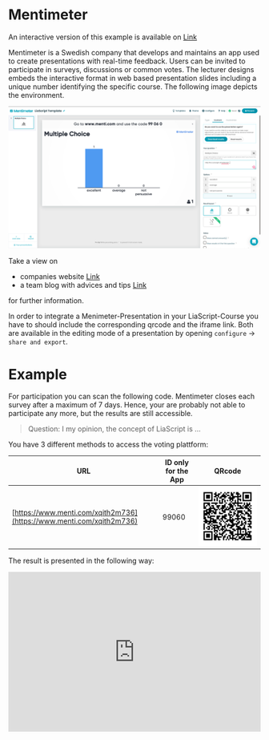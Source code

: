 <!--

author:   Sebastian Zug & Georg Jäger
email:    sebastian.zug@informatik.tu-freiberg.de & Georg.Jaeger@informatik.tu-freiberg.de
version:  0.0.1
language: de
narrator: Deutsch Female

-->

# Mentimeter

An interactive version of this example is available on [Link](https://liascript.github.io/course/?https://raw.githubusercontent.com/liaScript/Mentimeter_example/master/mentimeter.md#1)

Mentimeter is a Swedish company that develops and maintains an app used to create presentations with real-time feedback. Users can be invited to participate in surveys, discussions or common votes. The lecturer designs embeds the interactive format in web based presentation slides including a unique number identifying the specific course.
The following image depicts the environment.

![Examplary Screenshot](./images/Screenshot.png)<!-- width="100%" -->

Take a view on

+ companies website [Link](https://www.mentimeter.com/)
+ a team blog with advices and tips [Link](https://help.mentimeter.com/en/)

for further information.

In order to integrate a Menimeter-Presentation in your LiaScript-Course you have to
should include the corresponding qrcode and the iframe link. Both are available
in the editing mode of a presentation by opening `configure` -> `share and export`.  

# Example

For participation you can scan the following code. Mentimeter closes each survey after a maximum of 7 days. Hence, your are probably not able to participate any more, but the results are still accessible.

> Question: I my opinion, the concept of LiaScript is ...  

You have 3 different methods to access the voting plattform:

| URL                      | ID only for the App   | QRcode                                                       |
| ------------------------ | ----- | ------------------------------------------------------------ |
| [https://www.menti.com/xqith2m736](https://www.menti.com/xqith2m736) | 99060 | ![](./images/QR.png)<!-- width="30%"--> |

The result is presented in the following way:

<div style='position: relative; padding-bottom: 56.25%; padding-top: 35px; height: 0; overflow: hidden;'><iframe sandbox='allow-scripts allow-same-origin allow-presentation' allowfullscreen='true' allowtransparency='true' frameborder='0' height='315' src='https://www.mentimeter.com/embed/97a1c20ef59000d4114915abfc6cc6fa/68c3a63c1c4c' style='position: absolute; top: 0; left: 0; width: 100%; height: 100%;' width='420'></iframe></div>
